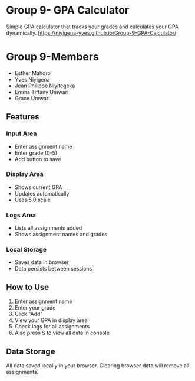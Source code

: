 # Group 9- GPA Calculator

Simple GPA calculator that tracks your grades and calculates your GPA dynamically.
https://niyigena-yves.github.io/Group-9-GPA-Calculator/

# Group 9-Members
- Esther Mahoro
- Yves Niyigena
- Jean Philippe Niyitegeka
- Emma Tiffany Umwari
- Grace Umwari

## Features

### Input Area
- Enter assignment name
- Enter grade (0-5)
- Add button to save

### Display Area
- Shows current GPA
- Updates automatically
- Uses 5.0 scale

### Logs Area
- Lists all assignments added
- Shows assignment names and grades

### Local Storage
- Saves data in browser
- Data persists between sessions

## How to Use

1. Enter assignment name
2. Enter your grade
3. Click "Add"
4. View your GPA in display area
5. Check logs for all assignments
6. Also press S to view all data in console

## Data Storage

All data saved locally in your browser. Clearing browser data will remove all assignments.
